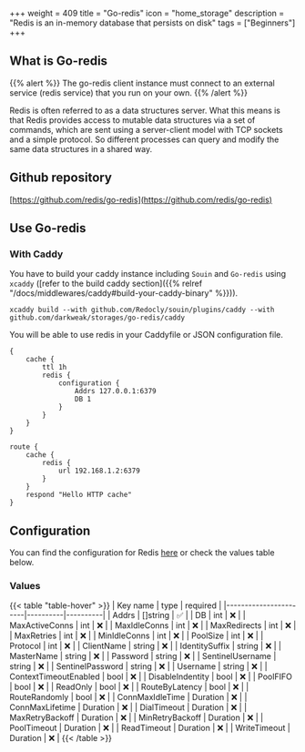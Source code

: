 +++
weight = 409
title = "Go-redis"
icon = "home_storage"
description = "Redis is an in-memory database that persists on disk"
tags = ["Beginners"]
+++

## What is Go-redis
{{% alert %}}
The go-redis client instance must connect to an external service (redis service) that you run on your own.
{{% /alert %}}

Redis is often referred to as a data structures server. What this means is that Redis provides access to mutable data structures via a set of commands, which are sent using a server-client model with TCP sockets and a simple protocol. So different processes can query and modify the same data structures in a shared way.

## Github repository
[https://github.com/redis/go-redis](https://github.com/redis/go-redis)

## Use Go-redis
### With Caddy
You have to build your caddy instance including `Souin` and `Go-redis` using `xcaddy` ([refer to the build caddy section]({{% relref "/docs/middlewares/caddy#build-your-caddy-binary" %}})).
```shell
xcaddy build --with github.com/Redocly/souin/plugins/caddy --with github.com/darkweak/storages/go-redis/caddy
```
You will be able to use redis in your Caddyfile or JSON configuration file.
```caddyfile
{
    cache {
        ttl 1h
        redis {
            configuration {
                Addrs 127.0.0.1:6379
                DB 1
            }
        }
    }
}

route {
    cache {
        redis {
            url 192.168.1.2:6379
        }
    }
    respond "Hello HTTP cache"
}
```

## Configuration
You can find the configuration for Redis [here](https://github.com/redis/go-redis/blob/master/options.go#L31) or check the values table below.

### Values
{{< table "table-hover" >}}
| Key name              | type     | required |
|-----------------------|----------|----------|
| Addrs                 | []string | ✅       |
| DB                    | int      | ❌       |
| MaxActiveConns        | int      | ❌       |
| MaxIdleConns          | int      | ❌       |
| MaxRedirects          | int      | ❌       |
| MaxRetries            | int      | ❌       |
| MinIdleConns          | int      | ❌       |
| PoolSize              | int      | ❌       |
| Protocol              | int      | ❌       |
| ClientName            | string   | ❌       |
| IdentitySuffix        | string   | ❌       |
| MasterName            | string   | ❌       |
| Password              | string   | ❌       |
| SentinelUsername      | string   | ❌       |
| SentinelPassword      | string   | ❌       |
| Username              | string   | ❌       |
| ContextTimeoutEnabled | bool     | ❌       |
| DisableIndentity      | bool     | ❌       |
| PoolFIFO              | bool     | ❌       |
| ReadOnly              | bool     | ❌       |
| RouteByLatency        | bool     | ❌       |
| RouteRandomly         | bool     | ❌       |
| ConnMaxIdleTime       | Duration | ❌       |
| ConnMaxLifetime       | Duration | ❌       |
| DialTimeout           | Duration | ❌       |
| MaxRetryBackoff       | Duration | ❌       |
| MinRetryBackoff       | Duration | ❌       |
| PoolTimeout           | Duration | ❌       |
| ReadTimeout           | Duration | ❌       |
| WriteTimeout          | Duration | ❌       |
{{< /table >}}
